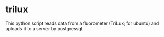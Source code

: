 # trilux
This python script reads data from a fluorometer (TriLux; for ubuntu) and uploads it to a server by postgressql.
